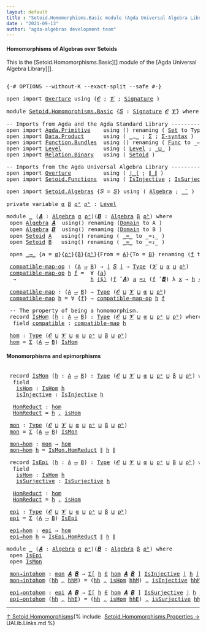 ```yaml
---
layout: default
title : "Setoid.Homomorphisms.Basic module (Agda Universal Algebra Library)"
date : "2021-09-13"
author: "agda-algebras development team"
---
```


#### <a id="homomorphisms-of-algebras-over-setoids">Homomorphisms of Algebras over Setoids</a>

This is the [Setoid.Homomorphisms.Basic][] module of the [Agda Universal Algebra Library][].

<pre class="Agda">

<a id="368" class="Symbol">{-#</a> <a id="372" class="Keyword">OPTIONS</a> <a id="380" class="Pragma">--without-K</a> <a id="392" class="Pragma">--exact-split</a> <a id="406" class="Pragma">--safe</a> <a id="413" class="Symbol">#-}</a>

<a id="418" class="Keyword">open</a> <a id="423" class="Keyword">import</a> <a id="430" href="Overture.html" class="Module">Overture</a> <a id="439" class="Keyword">using</a> <a id="445" class="Symbol">(</a><a id="446" href="Overture.Signatures.html#645" class="Generalizable">𝓞</a> <a id="448" class="Symbol">;</a> <a id="450" href="Overture.Signatures.html#647" class="Generalizable">𝓥</a> <a id="452" class="Symbol">;</a> <a id="454" href="Overture.Signatures.html#3300" class="Function">Signature</a> <a id="464" class="Symbol">)</a>

<a id="467" class="Keyword">module</a> <a id="474" href="Setoid.Homomorphisms.Basic.html" class="Module">Setoid.Homomorphisms.Basic</a> <a id="501" class="Symbol">{</a><a id="502" href="Setoid.Homomorphisms.Basic.html#502" class="Bound">𝑆</a> <a id="504" class="Symbol">:</a> <a id="506" href="Overture.Signatures.html#3300" class="Function">Signature</a> <a id="516" href="Overture.Signatures.html#645" class="Generalizable">𝓞</a> <a id="518" href="Overture.Signatures.html#647" class="Generalizable">𝓥</a><a id="519" class="Symbol">}</a> <a id="521" class="Keyword">where</a>

<a id="528" class="Comment">-- Imports from Agda and the Agda Standard Library ------------------------------</a>
<a id="610" class="Keyword">open</a> <a id="615" class="Keyword">import</a> <a id="622" href="Agda.Primitive.html" class="Module">Agda.Primitive</a>    <a id="640" class="Keyword">using</a> <a id="646" class="Symbol">()</a> <a id="649" class="Keyword">renaming</a> <a id="658" class="Symbol">(</a> <a id="660" href="Agda.Primitive.html#326" class="Primitive">Set</a> <a id="664" class="Symbol">to</a> <a id="667" class="Primitive">Type</a> <a id="672" class="Symbol">)</a>
<a id="674" class="Keyword">open</a> <a id="679" class="Keyword">import</a> <a id="686" href="Data.Product.html" class="Module">Data.Product</a>      <a id="704" class="Keyword">using</a> <a id="710" class="Symbol">(</a> <a id="712" href="Agda.Builtin.Sigma.html#236" class="InductiveConstructor Operator">_,_</a> <a id="716" class="Symbol">;</a> <a id="718" href="Agda.Builtin.Sigma.html#166" class="Record">Σ</a> <a id="720" class="Symbol">;</a> <a id="722" href="Data.Product.html#916" class="Function">Σ-syntax</a> <a id="731" class="Symbol">)</a>
<a id="733" class="Keyword">open</a> <a id="738" class="Keyword">import</a> <a id="745" href="Function.Bundles.html" class="Module">Function.Bundles</a>  <a id="763" class="Keyword">using</a> <a id="769" class="Symbol">()</a> <a id="772" class="Keyword">renaming</a> <a id="781" class="Symbol">(</a> <a id="783" href="Function.Bundles.html#1868" class="Record">Func</a> <a id="788" class="Symbol">to</a> <a id="791" class="Record">_⟶_</a> <a id="795" class="Symbol">)</a>
<a id="797" class="Keyword">open</a> <a id="802" class="Keyword">import</a> <a id="809" href="Level.html" class="Module">Level</a>             <a id="827" class="Keyword">using</a> <a id="833" class="Symbol">(</a> <a id="835" href="Agda.Primitive.html#597" class="Postulate">Level</a> <a id="841" class="Symbol">;</a> <a id="843" href="Agda.Primitive.html#810" class="Primitive Operator">_⊔_</a> <a id="847" class="Symbol">)</a>
<a id="849" class="Keyword">open</a> <a id="854" class="Keyword">import</a> <a id="861" href="Relation.Binary.html" class="Module">Relation.Binary</a>   <a id="879" class="Keyword">using</a> <a id="885" class="Symbol">(</a> <a id="887" href="Relation.Binary.Bundles.html#1009" class="Record">Setoid</a> <a id="894" class="Symbol">)</a>

<a id="897" class="Comment">-- Imports from the Agda Universal Algebra Library ---------------------------</a>
<a id="976" class="Keyword">open</a> <a id="981" class="Keyword">import</a> <a id="988" href="Overture.html" class="Module">Overture</a>          <a id="1006" class="Keyword">using</a> <a id="1012" class="Symbol">(</a> <a id="1014" href="Overture.Basic.html#4326" class="Function Operator">∣_∣</a> <a id="1018" class="Symbol">;</a> <a id="1020" href="Overture.Basic.html#4364" class="Function Operator">∥_∥</a> <a id="1024" class="Symbol">)</a>
<a id="1026" class="Keyword">open</a> <a id="1031" class="Keyword">import</a> <a id="1038" href="Setoid.Functions.html" class="Module">Setoid.Functions</a>  <a id="1056" class="Keyword">using</a> <a id="1062" class="Symbol">(</a> <a id="1064" href="Setoid.Functions.Injective.html#2164" class="Function">IsInjective</a> <a id="1076" class="Symbol">;</a> <a id="1078" href="Setoid.Functions.Surjective.html#2057" class="Function">IsSurjective</a> <a id="1091" class="Symbol">)</a>

<a id="1094" class="Keyword">open</a> <a id="1099" class="Keyword">import</a> <a id="1106" href="Setoid.Algebras.html" class="Module">Setoid.Algebras</a> <a id="1122" class="Symbol">{</a><a id="1123" class="Argument">𝑆</a> <a id="1125" class="Symbol">=</a> <a id="1127" href="Setoid.Homomorphisms.Basic.html#502" class="Bound">𝑆</a><a id="1128" class="Symbol">}</a> <a id="1130" class="Keyword">using</a> <a id="1136" class="Symbol">(</a> <a id="1138" href="Setoid.Algebras.Basic.html#2837" class="Record">Algebra</a> <a id="1146" class="Symbol">;</a> <a id="1148" href="Setoid.Algebras.Basic.html#3776" class="Function Operator">_̂_</a> <a id="1152" class="Symbol">)</a>

<a id="1155" class="Keyword">private</a> <a id="1163" class="Keyword">variable</a> <a id="1172" href="Setoid.Homomorphisms.Basic.html#1172" class="Generalizable">α</a> <a id="1174" href="Setoid.Homomorphisms.Basic.html#1174" class="Generalizable">β</a> <a id="1176" href="Setoid.Homomorphisms.Basic.html#1176" class="Generalizable">ρᵃ</a> <a id="1179" href="Setoid.Homomorphisms.Basic.html#1179" class="Generalizable">ρᵇ</a> <a id="1182" class="Symbol">:</a> <a id="1184" href="Agda.Primitive.html#597" class="Postulate">Level</a>

<a id="1191" class="Keyword">module</a> <a id="1198" href="Setoid.Homomorphisms.Basic.html#1198" class="Module">_</a> <a id="1200" class="Symbol">(</a><a id="1201" href="Setoid.Homomorphisms.Basic.html#1201" class="Bound">𝑨</a> <a id="1203" class="Symbol">:</a> <a id="1205" href="Setoid.Algebras.Basic.html#2837" class="Record">Algebra</a> <a id="1213" href="Setoid.Homomorphisms.Basic.html#1172" class="Generalizable">α</a> <a id="1215" href="Setoid.Homomorphisms.Basic.html#1176" class="Generalizable">ρᵃ</a><a id="1217" class="Symbol">)(</a><a id="1219" href="Setoid.Homomorphisms.Basic.html#1219" class="Bound">𝑩</a> <a id="1221" class="Symbol">:</a> <a id="1223" href="Setoid.Algebras.Basic.html#2837" class="Record">Algebra</a> <a id="1231" href="Setoid.Homomorphisms.Basic.html#1174" class="Generalizable">β</a> <a id="1233" href="Setoid.Homomorphisms.Basic.html#1179" class="Generalizable">ρᵇ</a><a id="1235" class="Symbol">)</a> <a id="1237" class="Keyword">where</a>
 <a id="1244" class="Keyword">open</a> <a id="1249" href="Setoid.Algebras.Basic.html#2837" class="Module">Algebra</a> <a id="1257" href="Setoid.Homomorphisms.Basic.html#1201" class="Bound">𝑨</a>  <a id="1260" class="Keyword">using</a><a id="1265" class="Symbol">()</a> <a id="1268" class="Keyword">renaming</a> <a id="1277" class="Symbol">(</a><a id="1278" href="Setoid.Algebras.Basic.html#2894" class="Field">Domain</a> <a id="1285" class="Symbol">to</a> <a id="1288" class="Field">A</a> <a id="1290" class="Symbol">)</a>
 <a id="1293" class="Keyword">open</a> <a id="1298" href="Setoid.Algebras.Basic.html#2837" class="Module">Algebra</a> <a id="1306" href="Setoid.Homomorphisms.Basic.html#1219" class="Bound">𝑩</a>  <a id="1309" class="Keyword">using</a><a id="1314" class="Symbol">()</a> <a id="1317" class="Keyword">renaming</a> <a id="1326" class="Symbol">(</a><a id="1327" href="Setoid.Algebras.Basic.html#2894" class="Field">Domain</a> <a id="1334" class="Symbol">to</a> <a id="1337" class="Field">B</a> <a id="1339" class="Symbol">)</a>
 <a id="1342" class="Keyword">open</a> <a id="1347" href="Relation.Binary.Bundles.html#1009" class="Module">Setoid</a> <a id="1354" href="Setoid.Homomorphisms.Basic.html#1288" class="Function">A</a>   <a id="1358" class="Keyword">using</a><a id="1363" class="Symbol">()</a> <a id="1366" class="Keyword">renaming</a> <a id="1375" class="Symbol">(</a> <a id="1377" href="Relation.Binary.Bundles.html#1098" class="Field Operator">_≈_</a> <a id="1381" class="Symbol">to</a> <a id="1384" class="Field Operator">_≈₁_</a> <a id="1389" class="Symbol">)</a>
 <a id="1392" class="Keyword">open</a> <a id="1397" href="Relation.Binary.Bundles.html#1009" class="Module">Setoid</a> <a id="1404" href="Setoid.Homomorphisms.Basic.html#1337" class="Field">B</a>   <a id="1408" class="Keyword">using</a><a id="1413" class="Symbol">()</a> <a id="1416" class="Keyword">renaming</a> <a id="1425" class="Symbol">(</a> <a id="1427" href="Relation.Binary.Bundles.html#1098" class="Field Operator">_≈_</a> <a id="1431" class="Symbol">to</a> <a id="1434" class="Field Operator">_≈₂_</a> <a id="1439" class="Symbol">)</a>

 <a id="1443" class="Keyword">open</a> <a id="1448" href="Setoid.Homomorphisms.Basic.html#791" class="Module">_⟶_</a> <a id="1452" class="Symbol">{</a><a id="1453" class="Argument">a</a> <a id="1455" class="Symbol">=</a> <a id="1457" href="Setoid.Homomorphisms.Basic.html#1213" class="Bound">α</a><a id="1458" class="Symbol">}{</a><a id="1460" href="Setoid.Homomorphisms.Basic.html#1215" class="Bound">ρᵃ</a><a id="1462" class="Symbol">}{</a><a id="1464" href="Setoid.Homomorphisms.Basic.html#1231" class="Bound">β</a><a id="1465" class="Symbol">}{</a><a id="1467" href="Setoid.Homomorphisms.Basic.html#1233" class="Bound">ρᵇ</a><a id="1469" class="Symbol">}{</a><a id="1471" class="Argument">From</a> <a id="1476" class="Symbol">=</a> <a id="1478" href="Setoid.Homomorphisms.Basic.html#1288" class="Function">A</a><a id="1479" class="Symbol">}{</a><a id="1481" class="Argument">To</a> <a id="1484" class="Symbol">=</a> <a id="1486" href="Setoid.Homomorphisms.Basic.html#1337" class="Field">B</a><a id="1487" class="Symbol">}</a> <a id="1489" class="Keyword">renaming</a> <a id="1498" class="Symbol">(</a><a id="1499" href="Function.Bundles.html#1919" class="Field">f</a> <a id="1501" class="Symbol">to</a> <a id="1504" class="Field">_⟨$⟩_</a> <a id="1510" class="Symbol">)</a>

 <a id="1514" href="Setoid.Homomorphisms.Basic.html#1514" class="Function">compatible-map-op</a> <a id="1532" class="Symbol">:</a> <a id="1534" class="Symbol">(</a><a id="1535" href="Setoid.Homomorphisms.Basic.html#1288" class="Function">A</a> <a id="1537" href="Setoid.Homomorphisms.Basic.html#791" class="Record Operator">⟶</a> <a id="1539" href="Setoid.Homomorphisms.Basic.html#1337" class="Field">B</a><a id="1540" class="Symbol">)</a> <a id="1542" class="Symbol">→</a> <a id="1544" href="Overture.Basic.html#4326" class="Function Operator">∣</a> <a id="1546" href="Setoid.Homomorphisms.Basic.html#502" class="Bound">𝑆</a> <a id="1548" href="Overture.Basic.html#4326" class="Function Operator">∣</a> <a id="1550" class="Symbol">→</a> <a id="1552" href="Setoid.Homomorphisms.Basic.html#667" class="Primitive">Type</a> <a id="1557" class="Symbol">(</a><a id="1558" href="Setoid.Homomorphisms.Basic.html#518" class="Bound">𝓥</a> <a id="1560" href="Agda.Primitive.html#810" class="Primitive Operator">⊔</a> <a id="1562" href="Setoid.Homomorphisms.Basic.html#1213" class="Bound">α</a> <a id="1564" href="Agda.Primitive.html#810" class="Primitive Operator">⊔</a> <a id="1566" href="Setoid.Homomorphisms.Basic.html#1233" class="Bound">ρᵇ</a><a id="1568" class="Symbol">)</a>
 <a id="1571" href="Setoid.Homomorphisms.Basic.html#1514" class="Function">compatible-map-op</a> <a id="1589" href="Setoid.Homomorphisms.Basic.html#1589" class="Bound">h</a> <a id="1591" href="Setoid.Homomorphisms.Basic.html#1591" class="Bound">f</a> <a id="1593" class="Symbol">=</a>  <a id="1596" class="Symbol">∀</a> <a id="1598" class="Symbol">{</a><a id="1599" href="Setoid.Homomorphisms.Basic.html#1599" class="Bound">a</a><a id="1600" class="Symbol">}</a>
  <a id="1604" class="Symbol">→</a>                       <a id="1628" href="Setoid.Homomorphisms.Basic.html#1589" class="Bound">h</a> <a id="1630" href="Setoid.Homomorphisms.Basic.html#1504" class="Field Operator">⟨$⟩</a> <a id="1634" class="Symbol">(</a><a id="1635" href="Setoid.Homomorphisms.Basic.html#1591" class="Bound">f</a> <a id="1637" href="Setoid.Algebras.Basic.html#3776" class="Function Operator">̂</a> <a id="1639" href="Setoid.Homomorphisms.Basic.html#1201" class="Bound">𝑨</a><a id="1640" class="Symbol">)</a> <a id="1642" href="Setoid.Homomorphisms.Basic.html#1599" class="Bound">a</a> <a id="1644" href="Setoid.Homomorphisms.Basic.html#1434" class="Function Operator">≈₂</a> <a id="1647" class="Symbol">(</a><a id="1648" href="Setoid.Homomorphisms.Basic.html#1591" class="Bound">f</a> <a id="1650" href="Setoid.Algebras.Basic.html#3776" class="Function Operator">̂</a> <a id="1652" href="Setoid.Homomorphisms.Basic.html#1219" class="Bound">𝑩</a><a id="1653" class="Symbol">)</a> <a id="1655" class="Symbol">λ</a> <a id="1657" href="Setoid.Homomorphisms.Basic.html#1657" class="Bound">x</a> <a id="1659" class="Symbol">→</a> <a id="1661" href="Setoid.Homomorphisms.Basic.html#1589" class="Bound">h</a> <a id="1663" href="Setoid.Homomorphisms.Basic.html#1504" class="Field Operator">⟨$⟩</a> <a id="1667" class="Symbol">(</a><a id="1668" href="Setoid.Homomorphisms.Basic.html#1599" class="Bound">a</a> <a id="1670" href="Setoid.Homomorphisms.Basic.html#1657" class="Bound">x</a><a id="1671" class="Symbol">)</a>

 <a id="1675" href="Setoid.Homomorphisms.Basic.html#1675" class="Function">compatible-map</a> <a id="1690" class="Symbol">:</a> <a id="1692" class="Symbol">(</a><a id="1693" href="Setoid.Homomorphisms.Basic.html#1288" class="Function">A</a> <a id="1695" href="Setoid.Homomorphisms.Basic.html#791" class="Record Operator">⟶</a> <a id="1697" href="Setoid.Homomorphisms.Basic.html#1337" class="Field">B</a><a id="1698" class="Symbol">)</a> <a id="1700" class="Symbol">→</a> <a id="1702" href="Setoid.Homomorphisms.Basic.html#667" class="Primitive">Type</a> <a id="1707" class="Symbol">(</a><a id="1708" href="Setoid.Homomorphisms.Basic.html#516" class="Bound">𝓞</a> <a id="1710" href="Agda.Primitive.html#810" class="Primitive Operator">⊔</a> <a id="1712" href="Setoid.Homomorphisms.Basic.html#518" class="Bound">𝓥</a> <a id="1714" href="Agda.Primitive.html#810" class="Primitive Operator">⊔</a> <a id="1716" href="Setoid.Homomorphisms.Basic.html#1213" class="Bound">α</a> <a id="1718" href="Agda.Primitive.html#810" class="Primitive Operator">⊔</a> <a id="1720" href="Setoid.Homomorphisms.Basic.html#1233" class="Bound">ρᵇ</a><a id="1722" class="Symbol">)</a>
 <a id="1725" href="Setoid.Homomorphisms.Basic.html#1675" class="Function">compatible-map</a> <a id="1740" href="Setoid.Homomorphisms.Basic.html#1740" class="Bound">h</a> <a id="1742" class="Symbol">=</a> <a id="1744" class="Symbol">∀</a> <a id="1746" class="Symbol">{</a><a id="1747" href="Setoid.Homomorphisms.Basic.html#1747" class="Bound">f</a><a id="1748" class="Symbol">}</a> <a id="1750" class="Symbol">→</a> <a id="1752" href="Setoid.Homomorphisms.Basic.html#1514" class="Function">compatible-map-op</a> <a id="1770" href="Setoid.Homomorphisms.Basic.html#1740" class="Bound">h</a> <a id="1772" href="Setoid.Homomorphisms.Basic.html#1747" class="Bound">f</a>

 <a id="1776" class="Comment">-- The property of being a homomorphism.</a>
 <a id="1818" class="Keyword">record</a> <a id="1825" href="Setoid.Homomorphisms.Basic.html#1825" class="Record">IsHom</a> <a id="1831" class="Symbol">(</a><a id="1832" href="Setoid.Homomorphisms.Basic.html#1832" class="Bound">h</a> <a id="1834" class="Symbol">:</a> <a id="1836" href="Setoid.Homomorphisms.Basic.html#1288" class="Function">A</a> <a id="1838" href="Setoid.Homomorphisms.Basic.html#791" class="Record Operator">⟶</a> <a id="1840" href="Setoid.Homomorphisms.Basic.html#1337" class="Field">B</a><a id="1841" class="Symbol">)</a> <a id="1843" class="Symbol">:</a> <a id="1845" href="Setoid.Homomorphisms.Basic.html#667" class="Primitive">Type</a> <a id="1850" class="Symbol">(</a><a id="1851" href="Setoid.Homomorphisms.Basic.html#516" class="Bound">𝓞</a> <a id="1853" href="Agda.Primitive.html#810" class="Primitive Operator">⊔</a> <a id="1855" href="Setoid.Homomorphisms.Basic.html#518" class="Bound">𝓥</a> <a id="1857" href="Agda.Primitive.html#810" class="Primitive Operator">⊔</a> <a id="1859" href="Setoid.Homomorphisms.Basic.html#1213" class="Bound">α</a> <a id="1861" href="Agda.Primitive.html#810" class="Primitive Operator">⊔</a> <a id="1863" href="Setoid.Homomorphisms.Basic.html#1215" class="Bound">ρᵃ</a> <a id="1866" href="Agda.Primitive.html#810" class="Primitive Operator">⊔</a> <a id="1868" href="Setoid.Homomorphisms.Basic.html#1233" class="Bound">ρᵇ</a><a id="1870" class="Symbol">)</a> <a id="1872" class="Keyword">where</a>
  <a id="1880" class="Keyword">field</a> <a id="1886" href="Setoid.Homomorphisms.Basic.html#1886" class="Field">compatible</a> <a id="1897" class="Symbol">:</a> <a id="1899" href="Setoid.Homomorphisms.Basic.html#1675" class="Function">compatible-map</a> <a id="1914" href="Setoid.Homomorphisms.Basic.html#1832" class="Bound">h</a>

 <a id="1918" href="Setoid.Homomorphisms.Basic.html#1918" class="Function">hom</a> <a id="1922" class="Symbol">:</a> <a id="1924" href="Setoid.Homomorphisms.Basic.html#667" class="Primitive">Type</a> <a id="1929" class="Symbol">(</a><a id="1930" href="Setoid.Homomorphisms.Basic.html#516" class="Bound">𝓞</a> <a id="1932" href="Agda.Primitive.html#810" class="Primitive Operator">⊔</a> <a id="1934" href="Setoid.Homomorphisms.Basic.html#518" class="Bound">𝓥</a> <a id="1936" href="Agda.Primitive.html#810" class="Primitive Operator">⊔</a> <a id="1938" href="Setoid.Homomorphisms.Basic.html#1213" class="Bound">α</a> <a id="1940" href="Agda.Primitive.html#810" class="Primitive Operator">⊔</a> <a id="1942" href="Setoid.Homomorphisms.Basic.html#1215" class="Bound">ρᵃ</a> <a id="1945" href="Agda.Primitive.html#810" class="Primitive Operator">⊔</a> <a id="1947" href="Setoid.Homomorphisms.Basic.html#1231" class="Bound">β</a> <a id="1949" href="Agda.Primitive.html#810" class="Primitive Operator">⊔</a> <a id="1951" href="Setoid.Homomorphisms.Basic.html#1233" class="Bound">ρᵇ</a><a id="1953" class="Symbol">)</a>
 <a id="1956" href="Setoid.Homomorphisms.Basic.html#1918" class="Function">hom</a> <a id="1960" class="Symbol">=</a> <a id="1962" href="Agda.Builtin.Sigma.html#166" class="Record">Σ</a> <a id="1964" class="Symbol">(</a><a id="1965" href="Setoid.Homomorphisms.Basic.html#1288" class="Function">A</a> <a id="1967" href="Setoid.Homomorphisms.Basic.html#791" class="Record Operator">⟶</a> <a id="1969" href="Setoid.Homomorphisms.Basic.html#1337" class="Field">B</a><a id="1970" class="Symbol">)</a> <a id="1972" href="Setoid.Homomorphisms.Basic.html#1825" class="Record">IsHom</a>
</pre>


#### <a id="monomorphisms-and-epimorphisms">Monomorphisms and epimorphisms</a>

<pre class="Agda">

 <a id="2086" class="Keyword">record</a> <a id="2093" href="Setoid.Homomorphisms.Basic.html#2093" class="Record">IsMon</a> <a id="2099" class="Symbol">(</a><a id="2100" href="Setoid.Homomorphisms.Basic.html#2100" class="Bound">h</a> <a id="2102" class="Symbol">:</a> <a id="2104" href="Setoid.Homomorphisms.Basic.html#1288" class="Function">A</a> <a id="2106" href="Setoid.Homomorphisms.Basic.html#791" class="Record Operator">⟶</a> <a id="2108" href="Setoid.Homomorphisms.Basic.html#1337" class="Field">B</a><a id="2109" class="Symbol">)</a> <a id="2111" class="Symbol">:</a> <a id="2113" href="Setoid.Homomorphisms.Basic.html#667" class="Primitive">Type</a> <a id="2118" class="Symbol">(</a><a id="2119" href="Setoid.Homomorphisms.Basic.html#516" class="Bound">𝓞</a> <a id="2121" href="Agda.Primitive.html#810" class="Primitive Operator">⊔</a> <a id="2123" href="Setoid.Homomorphisms.Basic.html#518" class="Bound">𝓥</a> <a id="2125" href="Agda.Primitive.html#810" class="Primitive Operator">⊔</a> <a id="2127" href="Setoid.Homomorphisms.Basic.html#1213" class="Bound">α</a> <a id="2129" href="Agda.Primitive.html#810" class="Primitive Operator">⊔</a> <a id="2131" href="Setoid.Homomorphisms.Basic.html#1215" class="Bound">ρᵃ</a> <a id="2134" href="Agda.Primitive.html#810" class="Primitive Operator">⊔</a> <a id="2136" href="Setoid.Homomorphisms.Basic.html#1231" class="Bound">β</a> <a id="2138" href="Agda.Primitive.html#810" class="Primitive Operator">⊔</a> <a id="2140" href="Setoid.Homomorphisms.Basic.html#1233" class="Bound">ρᵇ</a><a id="2142" class="Symbol">)</a> <a id="2144" class="Keyword">where</a>
  <a id="2152" class="Keyword">field</a>
   <a id="2161" href="Setoid.Homomorphisms.Basic.html#2161" class="Field">isHom</a> <a id="2167" class="Symbol">:</a> <a id="2169" href="Setoid.Homomorphisms.Basic.html#1825" class="Record">IsHom</a> <a id="2175" href="Setoid.Homomorphisms.Basic.html#2100" class="Bound">h</a>
   <a id="2180" href="Setoid.Homomorphisms.Basic.html#2180" class="Field">isInjective</a> <a id="2192" class="Symbol">:</a> <a id="2194" href="Setoid.Functions.Injective.html#2164" class="Function">IsInjective</a> <a id="2206" href="Setoid.Homomorphisms.Basic.html#2100" class="Bound">h</a>

  <a id="2211" href="Setoid.Homomorphisms.Basic.html#2211" class="Function">HomReduct</a> <a id="2221" class="Symbol">:</a> <a id="2223" href="Setoid.Homomorphisms.Basic.html#1918" class="Function">hom</a>
  <a id="2229" href="Setoid.Homomorphisms.Basic.html#2211" class="Function">HomReduct</a> <a id="2239" class="Symbol">=</a> <a id="2241" href="Setoid.Homomorphisms.Basic.html#2100" class="Bound">h</a> <a id="2243" href="Agda.Builtin.Sigma.html#236" class="InductiveConstructor Operator">,</a> <a id="2245" href="Setoid.Homomorphisms.Basic.html#2161" class="Field">isHom</a>

 <a id="2253" href="Setoid.Homomorphisms.Basic.html#2253" class="Function">mon</a> <a id="2257" class="Symbol">:</a> <a id="2259" href="Setoid.Homomorphisms.Basic.html#667" class="Primitive">Type</a> <a id="2264" class="Symbol">(</a><a id="2265" href="Setoid.Homomorphisms.Basic.html#516" class="Bound">𝓞</a> <a id="2267" href="Agda.Primitive.html#810" class="Primitive Operator">⊔</a> <a id="2269" href="Setoid.Homomorphisms.Basic.html#518" class="Bound">𝓥</a> <a id="2271" href="Agda.Primitive.html#810" class="Primitive Operator">⊔</a> <a id="2273" href="Setoid.Homomorphisms.Basic.html#1213" class="Bound">α</a> <a id="2275" href="Agda.Primitive.html#810" class="Primitive Operator">⊔</a> <a id="2277" href="Setoid.Homomorphisms.Basic.html#1215" class="Bound">ρᵃ</a> <a id="2280" href="Agda.Primitive.html#810" class="Primitive Operator">⊔</a> <a id="2282" href="Setoid.Homomorphisms.Basic.html#1231" class="Bound">β</a> <a id="2284" href="Agda.Primitive.html#810" class="Primitive Operator">⊔</a> <a id="2286" href="Setoid.Homomorphisms.Basic.html#1233" class="Bound">ρᵇ</a><a id="2288" class="Symbol">)</a>
 <a id="2291" href="Setoid.Homomorphisms.Basic.html#2253" class="Function">mon</a> <a id="2295" class="Symbol">=</a> <a id="2297" href="Agda.Builtin.Sigma.html#166" class="Record">Σ</a> <a id="2299" class="Symbol">(</a><a id="2300" href="Setoid.Homomorphisms.Basic.html#1288" class="Function">A</a> <a id="2302" href="Setoid.Homomorphisms.Basic.html#791" class="Record Operator">⟶</a> <a id="2304" href="Setoid.Homomorphisms.Basic.html#1337" class="Field">B</a><a id="2305" class="Symbol">)</a> <a id="2307" href="Setoid.Homomorphisms.Basic.html#2093" class="Record">IsMon</a>

 <a id="2315" href="Setoid.Homomorphisms.Basic.html#2315" class="Function">mon→hom</a> <a id="2323" class="Symbol">:</a> <a id="2325" href="Setoid.Homomorphisms.Basic.html#2253" class="Function">mon</a> <a id="2329" class="Symbol">→</a> <a id="2331" href="Setoid.Homomorphisms.Basic.html#1918" class="Function">hom</a>
 <a id="2336" href="Setoid.Homomorphisms.Basic.html#2315" class="Function">mon→hom</a> <a id="2344" href="Setoid.Homomorphisms.Basic.html#2344" class="Bound">h</a> <a id="2346" class="Symbol">=</a> <a id="2348" href="Setoid.Homomorphisms.Basic.html#2211" class="Function">IsMon.HomReduct</a> <a id="2364" href="Overture.Basic.html#4364" class="Function Operator">∥</a> <a id="2366" href="Setoid.Homomorphisms.Basic.html#2344" class="Bound">h</a> <a id="2368" href="Overture.Basic.html#4364" class="Function Operator">∥</a>

 <a id="2372" class="Keyword">record</a> <a id="2379" href="Setoid.Homomorphisms.Basic.html#2379" class="Record">IsEpi</a> <a id="2385" class="Symbol">(</a><a id="2386" href="Setoid.Homomorphisms.Basic.html#2386" class="Bound">h</a> <a id="2388" class="Symbol">:</a> <a id="2390" href="Setoid.Homomorphisms.Basic.html#1288" class="Function">A</a> <a id="2392" href="Setoid.Homomorphisms.Basic.html#791" class="Record Operator">⟶</a> <a id="2394" href="Setoid.Homomorphisms.Basic.html#1337" class="Field">B</a><a id="2395" class="Symbol">)</a> <a id="2397" class="Symbol">:</a> <a id="2399" href="Setoid.Homomorphisms.Basic.html#667" class="Primitive">Type</a> <a id="2404" class="Symbol">(</a><a id="2405" href="Setoid.Homomorphisms.Basic.html#516" class="Bound">𝓞</a> <a id="2407" href="Agda.Primitive.html#810" class="Primitive Operator">⊔</a> <a id="2409" href="Setoid.Homomorphisms.Basic.html#518" class="Bound">𝓥</a> <a id="2411" href="Agda.Primitive.html#810" class="Primitive Operator">⊔</a> <a id="2413" href="Setoid.Homomorphisms.Basic.html#1213" class="Bound">α</a> <a id="2415" href="Agda.Primitive.html#810" class="Primitive Operator">⊔</a> <a id="2417" href="Setoid.Homomorphisms.Basic.html#1215" class="Bound">ρᵃ</a> <a id="2420" href="Agda.Primitive.html#810" class="Primitive Operator">⊔</a> <a id="2422" href="Setoid.Homomorphisms.Basic.html#1231" class="Bound">β</a> <a id="2424" href="Agda.Primitive.html#810" class="Primitive Operator">⊔</a> <a id="2426" href="Setoid.Homomorphisms.Basic.html#1233" class="Bound">ρᵇ</a><a id="2428" class="Symbol">)</a> <a id="2430" class="Keyword">where</a>
  <a id="2438" class="Keyword">field</a>
   <a id="2447" href="Setoid.Homomorphisms.Basic.html#2447" class="Field">isHom</a> <a id="2453" class="Symbol">:</a> <a id="2455" href="Setoid.Homomorphisms.Basic.html#1825" class="Record">IsHom</a> <a id="2461" href="Setoid.Homomorphisms.Basic.html#2386" class="Bound">h</a>
   <a id="2466" href="Setoid.Homomorphisms.Basic.html#2466" class="Field">isSurjective</a> <a id="2479" class="Symbol">:</a> <a id="2481" href="Setoid.Functions.Surjective.html#2057" class="Function">IsSurjective</a> <a id="2494" href="Setoid.Homomorphisms.Basic.html#2386" class="Bound">h</a>

  <a id="2499" href="Setoid.Homomorphisms.Basic.html#2499" class="Function">HomReduct</a> <a id="2509" class="Symbol">:</a> <a id="2511" href="Setoid.Homomorphisms.Basic.html#1918" class="Function">hom</a>
  <a id="2517" href="Setoid.Homomorphisms.Basic.html#2499" class="Function">HomReduct</a> <a id="2527" class="Symbol">=</a> <a id="2529" href="Setoid.Homomorphisms.Basic.html#2386" class="Bound">h</a> <a id="2531" href="Agda.Builtin.Sigma.html#236" class="InductiveConstructor Operator">,</a> <a id="2533" href="Setoid.Homomorphisms.Basic.html#2447" class="Field">isHom</a>

 <a id="2541" href="Setoid.Homomorphisms.Basic.html#2541" class="Function">epi</a> <a id="2545" class="Symbol">:</a> <a id="2547" href="Setoid.Homomorphisms.Basic.html#667" class="Primitive">Type</a> <a id="2552" class="Symbol">(</a><a id="2553" href="Setoid.Homomorphisms.Basic.html#516" class="Bound">𝓞</a> <a id="2555" href="Agda.Primitive.html#810" class="Primitive Operator">⊔</a> <a id="2557" href="Setoid.Homomorphisms.Basic.html#518" class="Bound">𝓥</a> <a id="2559" href="Agda.Primitive.html#810" class="Primitive Operator">⊔</a> <a id="2561" href="Setoid.Homomorphisms.Basic.html#1213" class="Bound">α</a> <a id="2563" href="Agda.Primitive.html#810" class="Primitive Operator">⊔</a> <a id="2565" href="Setoid.Homomorphisms.Basic.html#1215" class="Bound">ρᵃ</a> <a id="2568" href="Agda.Primitive.html#810" class="Primitive Operator">⊔</a> <a id="2570" href="Setoid.Homomorphisms.Basic.html#1231" class="Bound">β</a> <a id="2572" href="Agda.Primitive.html#810" class="Primitive Operator">⊔</a> <a id="2574" href="Setoid.Homomorphisms.Basic.html#1233" class="Bound">ρᵇ</a><a id="2576" class="Symbol">)</a>
 <a id="2579" href="Setoid.Homomorphisms.Basic.html#2541" class="Function">epi</a> <a id="2583" class="Symbol">=</a> <a id="2585" href="Agda.Builtin.Sigma.html#166" class="Record">Σ</a> <a id="2587" class="Symbol">(</a><a id="2588" href="Setoid.Homomorphisms.Basic.html#1288" class="Function">A</a> <a id="2590" href="Setoid.Homomorphisms.Basic.html#791" class="Record Operator">⟶</a> <a id="2592" href="Setoid.Homomorphisms.Basic.html#1337" class="Field">B</a><a id="2593" class="Symbol">)</a> <a id="2595" href="Setoid.Homomorphisms.Basic.html#2379" class="Record">IsEpi</a>

 <a id="2603" href="Setoid.Homomorphisms.Basic.html#2603" class="Function">epi→hom</a> <a id="2611" class="Symbol">:</a> <a id="2613" href="Setoid.Homomorphisms.Basic.html#2541" class="Function">epi</a> <a id="2617" class="Symbol">→</a> <a id="2619" href="Setoid.Homomorphisms.Basic.html#1918" class="Function">hom</a>
 <a id="2624" href="Setoid.Homomorphisms.Basic.html#2603" class="Function">epi→hom</a> <a id="2632" href="Setoid.Homomorphisms.Basic.html#2632" class="Bound">h</a> <a id="2634" class="Symbol">=</a> <a id="2636" href="Setoid.Homomorphisms.Basic.html#2499" class="Function">IsEpi.HomReduct</a> <a id="2652" href="Overture.Basic.html#4364" class="Function Operator">∥</a> <a id="2654" href="Setoid.Homomorphisms.Basic.html#2632" class="Bound">h</a> <a id="2656" href="Overture.Basic.html#4364" class="Function Operator">∥</a>

<a id="2659" class="Keyword">module</a> <a id="2666" href="Setoid.Homomorphisms.Basic.html#2666" class="Module">_</a> <a id="2668" class="Symbol">(</a><a id="2669" href="Setoid.Homomorphisms.Basic.html#2669" class="Bound">𝑨</a> <a id="2671" class="Symbol">:</a> <a id="2673" href="Setoid.Algebras.Basic.html#2837" class="Record">Algebra</a> <a id="2681" href="Setoid.Homomorphisms.Basic.html#1172" class="Generalizable">α</a> <a id="2683" href="Setoid.Homomorphisms.Basic.html#1176" class="Generalizable">ρᵃ</a><a id="2685" class="Symbol">)(</a><a id="2687" href="Setoid.Homomorphisms.Basic.html#2687" class="Bound">𝑩</a> <a id="2689" class="Symbol">:</a> <a id="2691" href="Setoid.Algebras.Basic.html#2837" class="Record">Algebra</a> <a id="2699" href="Setoid.Homomorphisms.Basic.html#1174" class="Generalizable">β</a> <a id="2701" href="Setoid.Homomorphisms.Basic.html#1179" class="Generalizable">ρᵇ</a><a id="2703" class="Symbol">)</a> <a id="2705" class="Keyword">where</a>
 <a id="2712" class="Keyword">open</a> <a id="2717" href="Setoid.Homomorphisms.Basic.html#2379" class="Module">IsEpi</a>
 <a id="2724" class="Keyword">open</a> <a id="2729" href="Setoid.Homomorphisms.Basic.html#2093" class="Module">IsMon</a>

 <a id="2737" href="Setoid.Homomorphisms.Basic.html#2737" class="Function">mon→intohom</a> <a id="2749" class="Symbol">:</a> <a id="2751" href="Setoid.Homomorphisms.Basic.html#2253" class="Function">mon</a> <a id="2755" href="Setoid.Homomorphisms.Basic.html#2669" class="Bound">𝑨</a> <a id="2757" href="Setoid.Homomorphisms.Basic.html#2687" class="Bound">𝑩</a> <a id="2759" class="Symbol">→</a> <a id="2761" href="Data.Product.html#916" class="Function">Σ[</a> <a id="2764" href="Setoid.Homomorphisms.Basic.html#2764" class="Bound">h</a> <a id="2766" href="Data.Product.html#916" class="Function">∈</a> <a id="2768" href="Setoid.Homomorphisms.Basic.html#1918" class="Function">hom</a> <a id="2772" href="Setoid.Homomorphisms.Basic.html#2669" class="Bound">𝑨</a> <a id="2774" href="Setoid.Homomorphisms.Basic.html#2687" class="Bound">𝑩</a> <a id="2776" href="Data.Product.html#916" class="Function">]</a> <a id="2778" href="Setoid.Functions.Injective.html#2164" class="Function">IsInjective</a> <a id="2790" href="Overture.Basic.html#4326" class="Function Operator">∣</a> <a id="2792" href="Setoid.Homomorphisms.Basic.html#2764" class="Bound">h</a> <a id="2794" href="Overture.Basic.html#4326" class="Function Operator">∣</a>
 <a id="2797" href="Setoid.Homomorphisms.Basic.html#2737" class="Function">mon→intohom</a> <a id="2809" class="Symbol">(</a><a id="2810" href="Setoid.Homomorphisms.Basic.html#2810" class="Bound">hh</a> <a id="2813" href="Agda.Builtin.Sigma.html#236" class="InductiveConstructor Operator">,</a> <a id="2815" href="Setoid.Homomorphisms.Basic.html#2815" class="Bound">hhM</a><a id="2818" class="Symbol">)</a> <a id="2820" class="Symbol">=</a> <a id="2822" class="Symbol">(</a><a id="2823" href="Setoid.Homomorphisms.Basic.html#2810" class="Bound">hh</a> <a id="2826" href="Agda.Builtin.Sigma.html#236" class="InductiveConstructor Operator">,</a> <a id="2828" href="Setoid.Homomorphisms.Basic.html#2161" class="Field">isHom</a> <a id="2834" href="Setoid.Homomorphisms.Basic.html#2815" class="Bound">hhM</a><a id="2837" class="Symbol">)</a> <a id="2839" href="Agda.Builtin.Sigma.html#236" class="InductiveConstructor Operator">,</a> <a id="2841" href="Setoid.Homomorphisms.Basic.html#2180" class="Field">isInjective</a> <a id="2853" href="Setoid.Homomorphisms.Basic.html#2815" class="Bound">hhM</a>

 <a id="2859" href="Setoid.Homomorphisms.Basic.html#2859" class="Function">epi→ontohom</a> <a id="2871" class="Symbol">:</a> <a id="2873" href="Setoid.Homomorphisms.Basic.html#2541" class="Function">epi</a> <a id="2877" href="Setoid.Homomorphisms.Basic.html#2669" class="Bound">𝑨</a> <a id="2879" href="Setoid.Homomorphisms.Basic.html#2687" class="Bound">𝑩</a> <a id="2881" class="Symbol">→</a> <a id="2883" href="Data.Product.html#916" class="Function">Σ[</a> <a id="2886" href="Setoid.Homomorphisms.Basic.html#2886" class="Bound">h</a> <a id="2888" href="Data.Product.html#916" class="Function">∈</a> <a id="2890" href="Setoid.Homomorphisms.Basic.html#1918" class="Function">hom</a> <a id="2894" href="Setoid.Homomorphisms.Basic.html#2669" class="Bound">𝑨</a> <a id="2896" href="Setoid.Homomorphisms.Basic.html#2687" class="Bound">𝑩</a> <a id="2898" href="Data.Product.html#916" class="Function">]</a> <a id="2900" href="Setoid.Functions.Surjective.html#2057" class="Function">IsSurjective</a> <a id="2913" href="Overture.Basic.html#4326" class="Function Operator">∣</a> <a id="2915" href="Setoid.Homomorphisms.Basic.html#2886" class="Bound">h</a> <a id="2917" href="Overture.Basic.html#4326" class="Function Operator">∣</a>
 <a id="2920" href="Setoid.Homomorphisms.Basic.html#2859" class="Function">epi→ontohom</a> <a id="2932" class="Symbol">(</a><a id="2933" href="Setoid.Homomorphisms.Basic.html#2933" class="Bound">hh</a> <a id="2936" href="Agda.Builtin.Sigma.html#236" class="InductiveConstructor Operator">,</a> <a id="2938" href="Setoid.Homomorphisms.Basic.html#2938" class="Bound">hhE</a><a id="2941" class="Symbol">)</a> <a id="2943" class="Symbol">=</a> <a id="2945" class="Symbol">(</a><a id="2946" href="Setoid.Homomorphisms.Basic.html#2933" class="Bound">hh</a> <a id="2949" href="Agda.Builtin.Sigma.html#236" class="InductiveConstructor Operator">,</a> <a id="2951" href="Setoid.Homomorphisms.Basic.html#2447" class="Field">isHom</a> <a id="2957" href="Setoid.Homomorphisms.Basic.html#2938" class="Bound">hhE</a><a id="2960" class="Symbol">)</a> <a id="2962" href="Agda.Builtin.Sigma.html#236" class="InductiveConstructor Operator">,</a> <a id="2964" href="Setoid.Homomorphisms.Basic.html#2466" class="Field">isSurjective</a> <a id="2977" href="Setoid.Homomorphisms.Basic.html#2938" class="Bound">hhE</a>
</pre>

--------------------------------

<span style="float:left;">[↑ Setoid.Homomorphisms](Setoid.Homomorphisms.html)</span>
<span style="float:right;">[Setoid.Homomorphisms.Properties →](Setoid.Homomorphisms.Properties.html)</span>

{% include UALib.Links.md %}


